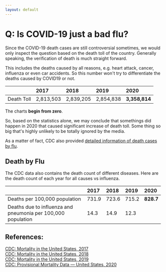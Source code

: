 ```yaml
---
layout: default
---
```


# Q: Is COVID-19 just a bad flu?

Since the COVID-19 death cases are still controversial sometimes, we would only inspect the question based on the death toll of the country. Generally speaking, the verification of death is much straight forward.

This includes the deaths caused by all reasons, e.g. heart attack, cancer, influenza or even car accidents. So this number won't try to differentiate the deaths caused by COVID19 or not.


|| 2017 | 2018 | 2019 | 2020 |
|:-----|:-----|:-----|:-----|:-----|
|Death Toll|2,813,503|2,839,205|2,854,838|<strong>3,358,814</strong>|


<div>
  <canvas id="myChart"></canvas>
</div>



The charts <strong>begin from zero</strong>.

So, based on the statistics alone, we may conclude that somethings did happen in 2020 that caused significant increase of death toll. Some thing so big that's highly unlikely to be totally ignored by the media.


As a matter of fact, CDC also provided [detailed information of death cases by flu](./death-by-flu.html).

## Death by Flu

The CDC data also contains the death count of different diseases. Here are the death count of each year for all causes vs influenza.

|| 2017 | 2018 | 2019 | 2020 |
|:-----|:-----|:-----|:-----|:-----|
|Deaths per 100,000 population|731.9|723.6|715.2|<strong>828.7</strong>|
|Deaths due to influenza and pneumonia per 100,000 population|14.3|14.9|12.3||


## References:
[CDC: Mortality in the United States, 2017](https://www.cdc.gov/nchs/products/databriefs/db328.htm)<br/>
[CDC: Mortality in the United States, 2018](https://www.cdc.gov/nchs/products/databriefs/db355.htm)<br/>
[CDC: Mortality in the United States, 2019](https://www.cdc.gov/nchs/products/databriefs/db395.htm)<br/>
[CDC: Provisional Mortality Data — United States, 2020](https://www.cdc.gov/mmwr/volumes/70/wr/mm7014e1.htm)



  <script>


    $(document).ready(function(){

      const labels = [
        '2017',
        '2018',
        '2019',
        '2020',
      ];

      const data = {
        labels: labels,
        datasets: [{
          label: 'Death Toll',
          backgroundColor: ['rgb(255, 159, 64)','rgb(255, 159, 64)','rgb(255, 159, 64)', 'rgb(255, 99, 132)'],
          data: [2813503, 2839205, 2854838, 3358814],
        }],
      };
      
      const config = {
        type: 'bar',
        data: data,
      };

      var myChart = new Chart(
          document.getElementById('myChart'),
          config,
	  	
        );
    });

  </script>